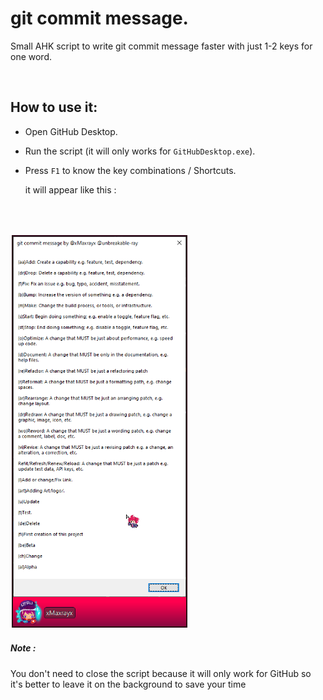 # git commit message.

Small AHK script to write git commit message faster with just 1-2 keys for one word.

<br>

## How to use it:

- Open GitHub Desktop.

- Run the script (it will only works for `GitHubDesktop.exe`).

- Press `F1` to know the key combinations / Shortcuts.

  it will appear like this :

<br><br>

<img src="./readme-data/image-20230630100130929.png" alt="image-20230630100130929" style="zoom: 67%;" />



##### Note :

You don't need to close the script because it will only work for GitHub so it's better to leave it on the background to save your time